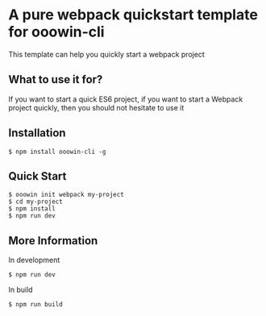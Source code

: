 # A pure webpack quickstart template for ooowin-cli
This template can help you quickly start a webpack project

## What to use it for?
If you want to start a quick ES6 project, if you want to start a Webpack project quickly, then you should not hesitate to use it

## Installation

```
$ npm install ooowin-cli -g
```


## Quick Start
```
$ ooowin init webpack my-project
$ cd my-project
$ npm install
$ npm run dev
````

## More Information
In development
```
$ npm run dev
```

In build
```
$ npm run build
```
